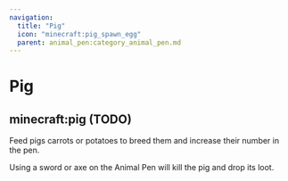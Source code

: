 ```yaml
---
navigation:
  title: "Pig"
  icon: "minecraft:pig_spawn_egg"
  parent: animal_pen:category_animal_pen.md
---
```


# Pig

## minecraft:pig (TODO)

<GameScene zoom={4}>
  <Entity id="minecraft:pig" />
</GameScene>

<ItemImage id="minecraft:potato" />

Feed pigs carrots or potatoes to breed them and increase their number in the pen.

<ItemImage id="minecraft:diamond_sword" />

Using a sword or axe on the Animal Pen will kill the pig and drop its loot.


